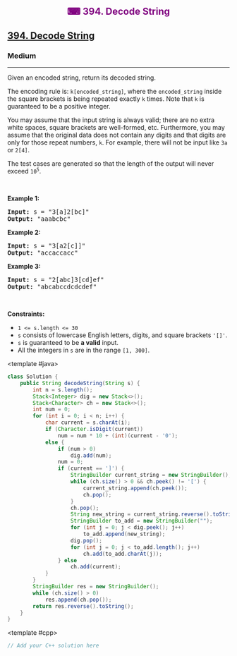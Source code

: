 <div align = "center">
<h style = "margin-bottom: 0px; margin-top: 0px; color : purple;" align = "center" class = "header">

## ⌨ 394. Decode String

</h>
</div>

<h2><a href="https://leetcode.com/problems/decode-string" target = "_blank">394. Decode String</a></h2><h3>Medium</h3><hr><p>Given an encoded string, return its decoded string.</p>

<p>The encoding rule is: <code>k[encoded_string]</code>, where the <code>encoded_string</code> inside the square brackets is being repeated exactly <code>k</code> times. Note that <code>k</code> is guaranteed to be a positive integer.</p>

<p>You may assume that the input string is always valid; there are no extra white spaces, square brackets are well-formed, etc. Furthermore, you may assume that the original data does not contain any digits and that digits are only for those repeat numbers, <code>k</code>. For example, there will not be input like <code>3a</code> or <code>2[4]</code>.</p>

<p>The test cases are generated so that the length of the output will never exceed <code>10<sup>5</sup></code>.</p>

<p>&nbsp;</p>
<p><strong class="example">Example 1:</strong></p>

<pre>
<strong>Input:</strong> s = &quot;3[a]2[bc]&quot;
<strong>Output:</strong> &quot;aaabcbc&quot;
</pre>

<p><strong class="example">Example 2:</strong></p>

<pre>
<strong>Input:</strong> s = &quot;3[a2[c]]&quot;
<strong>Output:</strong> &quot;accaccacc&quot;
</pre>

<p><strong class="example">Example 3:</strong></p>

<pre>
<strong>Input:</strong> s = &quot;2[abc]3[cd]ef&quot;
<strong>Output:</strong> &quot;abcabccdcdcdef&quot;
</pre>

<p>&nbsp;</p>
<p><strong>Constraints:</strong></p>

<ul>
	<li><code>1 &lt;= s.length &lt;= 30</code></li>
	<li><code>s</code> consists of lowercase English letters, digits, and square brackets <code>&#39;[]&#39;</code>.</li>
	<li><code>s</code> is guaranteed to be <strong>a valid</strong> input.</li>
	<li>All the integers in <code>s</code> are in the range <code>[1, 300]</code>.</li>
</ul>

<CodeTabs :languages="[ { name: 'C++', slot: 'cpp' },
  { name: 'Java', slot: 'java' }
]">

<template #java>

```java
class Solution {
    public String decodeString(String s) {
        int n = s.length();
        Stack<Integer> dig = new Stack<>();
        Stack<Character> ch = new Stack<>();
        int num = 0;
        for (int i = 0; i < n; i++) {
            char current = s.charAt(i);
            if (Character.isDigit(current))
                num = num * 10 + (int)(current - '0');
            else {
                if (num > 0)
                    dig.add(num);
                num = 0;
                if (current == ']') {
                    StringBuilder current_string = new StringBuilder();
                    while (ch.size() > 0 && ch.peek() != '[') {
                        current_string.append(ch.peek());
                        ch.pop();
                    }
                    ch.pop();
                    String new_string = current_string.reverse().toString();
                    StringBuilder to_add = new StringBuilder("");
                    for (int j = 0; j < dig.peek(); j++)
                        to_add.append(new_string);
                    dig.pop();
                    for (int j = 0; j < to_add.length(); j++)
                        ch.add(to_add.charAt(j));
                } else
                    ch.add(current);
            }
        }
        StringBuilder res = new StringBuilder();
        while (ch.size() > 0)
            res.append(ch.pop());
        return res.reverse().toString();
    }
}
```

</template>

<template #cpp>

```cpp
// Add your C++ solution here
```

</template>

</CodeTabs>
